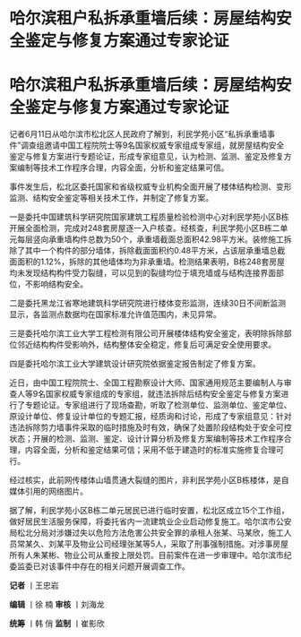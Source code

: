 # 哈尔滨租户私拆承重墙后续：房屋结构安全鉴定与修复方案通过专家论证

# 哈尔滨租户私拆承重墙后续：房屋结构安全鉴定与修复方案通过专家论证

记者6月11日从哈尔滨市松北区人民政府了解到，利民学苑小区“私拆承重墙事件”调查组邀请中国工程院院士等9名国家权威专家组成专家组，就房屋结构安全鉴定与修复方案进行专题论证，形成专家组意见，认为检测、监测、鉴定及修复方案编制等技术工作程序合理，内容全面，分析和鉴定结果可信。

事件发生后，松北区委托国家和省级权威专业机构全面开展了楼体结构检测、变形监测、结构安全鉴定等相关技术工作，并制定了修复方案。

一是委托中国建筑科学研究院国家建筑工程质量检验检测中心对利民学苑小区B栋开展全面检测，完成对248套房屋逐一入户核查。经核查，利民学苑小区B栋二单元每层竖向承重墙构件总数为50个，承重墙截面总面积42.98平方米。装修施工拆除了其中一个构件的部分墙体，拆除截面面积约0.48平方米，占该层承重墙总截面面积的1.12%，拆除的其他墙体均为非承重墙。检测结果表明，B栋248套房屋均未发现结构构件受力裂缝，可以见到的裂缝均位于填充墙或与结构连接界面部位，不影响结构安全。

二是委托黑龙江省寒地建筑科学研究院进行楼体变形监测，连续30日不间断监测显示，各监测点数据均在国家标准允许值范围内，未见异常。

三是委托哈尔滨工业大学工程检测有限公司开展楼体结构安全鉴定，表明除拆除部位邻近结构构件受影响外，结构整体安全稳定，修复后可满足安全使用要求。

四是委托哈尔滨工业大学建筑设计研究院依据鉴定报告制定了修复方案。

近日，由中国工程院院士、全国工程勘察设计大师、国家通用规范主要编制人与审查人等9名国家权威专家组成的专家组，就违法拆除后结构安全鉴定与修复方案进行了专题论证。专家组进行了现场查勘，听取了检测单位、监测单位、鉴定单位、原设计单位、修复设计单位的专题汇报，经质询和讨论，形成了专家组意见：针对违法拆除剪力墙事件采取的临时措施及时有效，确保了处置阶段结构处于安全可控状态；开展的检测、监测、鉴定、设计计算分析及修复方案编制等技术工作程序合理，内容全面，分析和鉴定结果可信；采用不低于建造时的标准实施修复合理可行。

经过核实，此前网传楼体山墙贯通大裂缝的图片，非利民学苑小区B栋楼体，是自媒体引用的网络图片。

据了解，利民学苑小区B栋二单元居民已进行临时安置，松北区成立15个工作组，做好居民生活服务保障，将委托省内一流建筑业企业启动修复施工。哈尔滨市公安局松北分局对涉嫌过失以危险方法危害公共安全罪的承租人张某、马某欣，施工人员常某久、刘某平及物业公司经理张某等5人，采取了刑事强制措施。对涉事房屋所有人朱某彬、物业公司从重按上限处罚。目前案件在进一步审理中。哈尔滨市纪委监委已对该事件中存在的相关问题开展调查工作。

**记者** 丨王忠岩

**编辑** 丨徐 楠 **审核** 丨刘海龙

**统筹** 丨韩 俏 **监制** 丨崔影欣

